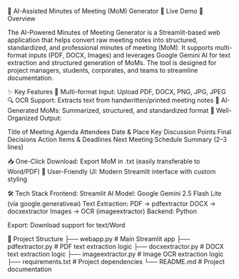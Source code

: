 📝 AI-Assisted Minutes of Meeting (MoM) Generator
🚀 Live Demo
📌 Overview

The AI-Powered Minutes of Meeting Generator is a Streamlit-based web application that helps convert raw meeting notes into structured, standardized, and professional minutes of meeting (MoM).
It supports multi-format inputs (PDF, DOCX, Images) and leverages Google Gemini AI for text extraction and structured generation of MoMs. The tool is designed for project managers, students, corporates, and teams to streamline documentation.

✨ Key Features
📂 Multi-format Input: Upload PDF, DOCX, PNG, JPG, JPEG
🔍 OCR Support: Extracts text from handwritten/printed meeting notes
🤖 AI-Generated MoMs: Summarized, structured, and standardized format
📑 Well-Organized Output:

Title of Meeting
Agenda
Attendees
Date & Place
Key Discussion Points
Final Decisions
Action Items & Deadlines
Next Meeting Schedule
Summary (2–3 lines)

📥 One-Click Download: Export MoM in .txt (easily transferable to Word/PDF)
🎨 User-Friendly UI: Modern Streamlit interface with custom styling

🛠️ Tech Stack
Frontend: Streamlit
AI Model: Google Gemini 2.5 Flash Lite (via google.generativeai)
Text Extraction:
PDF → pdfextractor
DOCX → docxextractor
Images → OCR (imageextractor)
Backend: Python

Export: Download support for text/Word

📂 Project Structure
├── webapp.py              # Main Streamlit app
├── pdfextractor.py        # PDF text extraction logic
├── docxextractor.py       # DOCX text extraction logic
├── imageextractor.py      # Image OCR extraction logic
├── requirements.txt       # Project dependencies
└── README.md              # Project documentation
